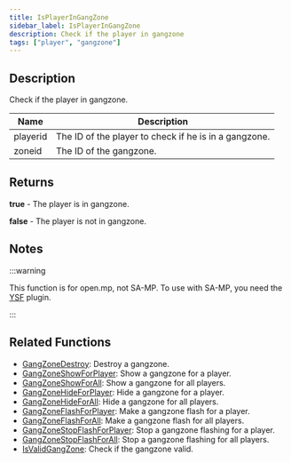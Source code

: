 ```yaml
---
title: IsPlayerInGangZone
sidebar_label: IsPlayerInGangZone
description: Check if the player in gangzone
tags: ["player", "gangzone"]
---
```


<VersionWarn version='omp v1.1.0.2612' />

## Description

Check if the player in gangzone.

| Name        | Description                                                 |
| ----------- | ----------------------------------------------------------- |
| playerid    | The ID of the player to check if he is in a gangzone.       |
| zoneid      | The ID of the gangzone.                                     |

## Returns

**true** - The player is in gangzone.

**false** - The player is not in gangzone.

## Notes

:::warning

This function is for open.mp, not SA-MP. To use with SA-MP, you need the [YSF](https://github.com/IS4Code/YSF/releases) plugin.

:::

## Related Functions

- [GangZoneDestroy](GangZoneDestroy): Destroy a gangzone.
- [GangZoneShowForPlayer](GangZoneShowForPlayer): Show a gangzone for a player.
- [GangZoneShowForAll](GangZoneShowForAll): Show a gangzone for all players.
- [GangZoneHideForPlayer](GangZoneHideForPlayer): Hide a gangzone for a player.
- [GangZoneHideForAll](GangZoneHideForAll): Hide a gangzone for all players.
- [GangZoneFlashForPlayer](GangZoneFlashForPlayer): Make a gangzone flash for a player.
- [GangZoneFlashForAll](GangZoneFlashForAll): Make a gangzone flash for all players.
- [GangZoneStopFlashForPlayer](GangZoneStopFlashForPlayer): Stop a gangzone flashing for a player.
- [GangZoneStopFlashForAll](GangZoneStopFlashForAll): Stop a gangzone flashing for all players.
- [IsValidGangZone](IsValidGangZone): Check if the gangzone valid.
